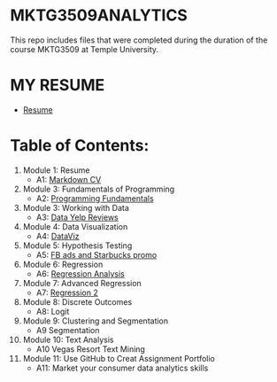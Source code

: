 # MKTG3509ANALYTICS
This repo includes files that were completed during the duration of the course MKTG3509 at Temple University.
# MY RESUME 
* [Resume](https://colab.research.google.com/drive/1Hn1T6o90cBzc2uKyctBR2cr6PL6lGuRE)
# Table of Contents:
1. Module 1: Resume
    * A1: [Markdown CV](https://colab.research.google.com/drive/1Hn1T6o90cBzc2uKyctBR2cr6PL6lGuRE)
2. Module 3: Fundamentals of Programming 
    * A2: [Programming Fundamentals](https://colab.research.google.com/drive/10QHkX9NfAkQjow9yC0nb03GRQHBLuhPA)
3. Module 3: Working with Data
    * A3: [Data Yelp Reviews](https://colab.research.google.com/drive/1HI6k4Q1FjwVXg69D9Wtu4-ehsyaZ4SZT)
4. Module 4: Data Visualization 
    * A4: [DataViz](https://colab.research.google.com/drive/1I9v79uZLEgh6Q-SmBGynnLt5hvd34Lac)
5. Module 5: Hypothesis Testing
    * A5: [FB ads and Starbucks promo](https://colab.research.google.com/drive/1uyU3wjV3FPjeo80o58GRdB8yYWeyoHlS)
6. Module 6: Regression
    * A6: [Regression Analysis](https://colab.research.google.com/drive/1Kz5ENk3YN2w3MWK_Sc9x_A6YA6YFn-gw)
7. Module 7: Advanced Regression
    * A7: [Regression 2](https://colab.research.google.com/drive/10yiZgDuSGjfuNZGM7UGxX-_YQyd1I62T)
8. Module 8: Discrete Outcomes
    * A8: Logit
9. Module 9: Clustering and Segmentation
    * A9 Segmentation
10. Module 10: Text Analysis
    * A10 Vegas Resort Text Mining
11. Module 11: Use GitHub to Creat Assignment Portfolio
    * A11: Market your consumer data analytics skills
